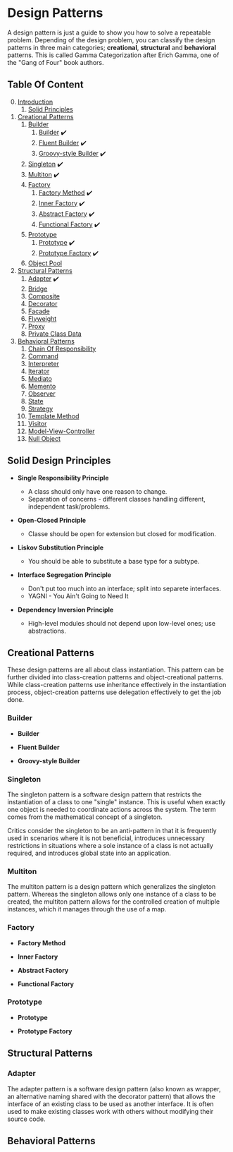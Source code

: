 # Design Patterns

A design pattern is just a guide to show you how to solve a repeatable problem.
Depending of the design problem, you can classify the design patterns in three main categories; **creational**, **structural** and **behavioral** patterns. This is called Gamma Categorization after Erich Gamma, one of the "Gang of Four" book authors.

## Table Of Content

0. [Introduction](#)
    1. [Solid Principles](#solid_principles)
1. [Creational Patterns](#creational_patterns)
    1. [Builder](#builder_intro)
        1. [Builder](#builder) :heavy_check_mark:
        2. [Fluent Builder](#fluent_builder) :heavy_check_mark:
        3. [Groovy-style Builder](#groovy_style_builder) :heavy_check_mark:
    2. [Singleton](#singleton) :heavy_check_mark:
    3. [Multiton](#multiton) :heavy_check_mark:
    4. [Factory](#factory_intro)
        1. [Factory Method](#factory_method) :heavy_check_mark:
        2. [Inner Factory](#inner_factory) :heavy_check_mark:
        3. [Abstract Factory](#abstract_factory) :heavy_check_mark:
        4. [Functional Factory](#functional_factory) :heavy_check_mark:
    5. [Prototype](#prototype_intro)
        1. [Prototype](#prototype) :heavy_check_mark:
        2. [Prototype Factory](#prototype_factory) :heavy_check_mark:
    6. [Object Pool](#)
2. [Structural Patterns](#structural_patterns)
    1. [Adapter](#adapter) :heavy_check_mark:
    2. [Bridge](#)
    3. [Composite](#)
    4. [Decorator](#)
    5. [Facade](#)
    6. [Flyweight](#)
    7. [Proxy](#)
    8. [Private Class Data](#)
3. [Behavioral Patterns](#behavioral_patterns)
    1. [Chain Of Responsibility](#)
    2. [Command](#)
    3. [Interpreter](#)
    4. [Iterator](#)
    5. [Mediato](#)
    6. [Memento](#)
    7. [Observer](#)
    8. [State](#)
    9. [Strategy](#)
    10. [Template Method](#)
    11. [Visitor](#)
    12. [Model-View-Controller](#)
    13. [Null Object](#)

## Solid Design Principles <a name="solid_principles"></a>

* __Single Responsibility Principle__
    * A class should only have one reason to change.
    * Separation of concerns - different classes handling different, independent task/problems.

* __Open-Closed Principle__
    * Classe should be open for extension but closed for modification.

* __Liskov Substitution Principle__
    * You should be able to substitute a base type for a subtype.

* __Interface Segregation Principle__
    * Don't put too much into an interface; split into separete interfaces.
    * YAGNI - You Ain't Going to Need It

* __Dependency Inversion Principle__
    * High-level modules should not depend upon low-level ones; use abstractions.


## Creational Patterns <a name="creational_patterns"></a>

These design patterns are all about class instantiation. This pattern can be further divided into class-creation patterns and object-creational patterns. While class-creation patterns use inheritance effectively in the instantiation process, object-creation patterns use delegation effectively to get the job done.

### Builder <a name="builder_intro"></a>

* __Builder__ <a name="builder"></a>

* __Fluent Builder__ <a name="fluent_builder"></a>

* __Groovy-style Builder__ <a name="groovy_style_builder"></a>

### Singleton <a name="singleton"></a>

The singleton pattern is a software design pattern that restricts the instantiation of a class to one "single" instance. This is useful when exactly one object is needed to coordinate actions across the system. The term comes from the mathematical concept of a singleton.

Critics consider the singleton to be an anti-pattern in that it is frequently used in scenarios where it is not beneficial, introduces unnecessary restrictions in situations where a sole instance of a class is not actually required, and introduces global state into an application.

### Multiton <a name="multiton"></a>

The multiton pattern is a design pattern which generalizes the singleton pattern. Whereas the singleton allows only one instance of a class to be created, the multiton pattern allows for the controlled creation of multiple instances, which it manages through the use of a map.

### Factory <a name="factory_intro"></a>

* __Factory Method__ <a name="factory_method"></a>

* __Inner Factory__ <a name="inner_factory"></a>

* __Abstract Factory__ <a name="abstract_factory"></a>

* __Functional Factory__ <a name="functional_factory"></a>

### Prototype <a name="prototype_intro"></a>

* __Prototype__ <a name="prototype"></a>

* __Prototype Factory__ <a name="prototype_factory"></a>

## Structural Patterns <a name="structural_patterns"></a>

### Adapter <a name="adapter"></a>

 The adapter pattern is a software design pattern (also known as wrapper, an alternative naming shared with the decorator pattern) that allows the interface of an existing class to be used as another interface. It is often used to make existing classes work with others without modifying their source code.

## Behavioral Patterns <a name="behavioral_patterns"></a>

